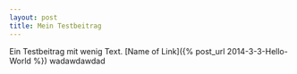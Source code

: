 ```yaml
---
layout: post
title: Mein Testbeitrag
---
```


Ein Testbeitrag mit wenig Text. [Name of Link]({% post_url 2014-3-3-Hello-World %}) wadawdawdad